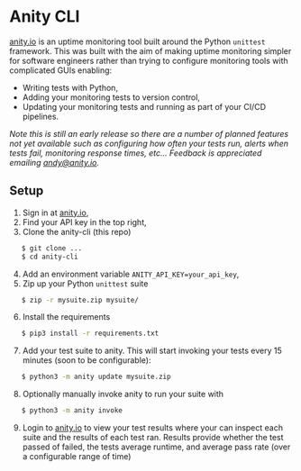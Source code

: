 # Anity CLI
[anity.io](https://anity.io) is an uptime monitoring tool built around the Python `unittest` framework. This was built with the aim of making uptime monitoring simpler for software engineers rather than trying to configure monitoring tools with complicated GUIs enabling:
* Writing tests with Python,
* Adding your monitoring tests to version control,
* Updating your monitoring tests and running as part of your CI/CD pipelines.

_Note this is still an early release so there are a number of planned features not yet available such as configuring how often your tests run, alerts when tests fail, monitoring response times, etc... Feedback is appreciated emailing andy@anity.io._

## Setup
1. Sign in at [anity.io](https://anity.io),
2. Find your API key in the top right,
3. Clone the anity-cli (this repo)
```bash
   $ git clone ...
   $ cd anity-cli
```
4. Add an environment variable `ANITY_API_KEY=your_api_key`,
5. Zip up your Python `unittest` suite
```bash
   $ zip -r mysuite.zip mysuite/
```
6. Install the requirements
```bash
   $ pip3 install -r requirements.txt
```
7. Add your test suite to anity. This will start invoking your tests every 15 minutes (soon to be configurable):
```bash
   $ python3 -m anity update mysuite.zip
```
8. Optionally manually invoke anity to run your suite with
```bash
   $ python3 -m anity invoke
```
9. Login to [anity.io](https://anity.io) to view your test results where your can inspect each suite and the results of each test ran. Results provide whether the test passed of failed, the tests average runtime, and average pass rate (over a configurable range of time)

